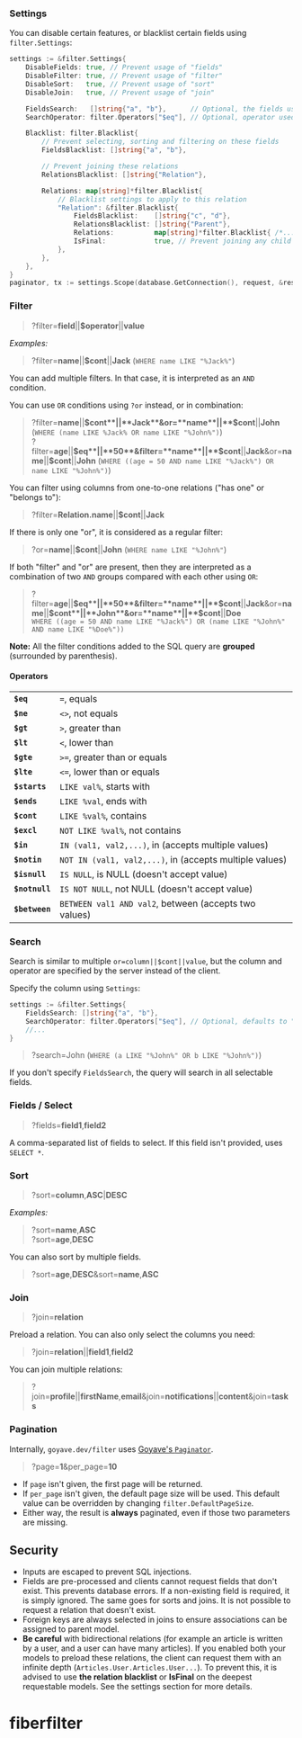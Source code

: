 ### Settings

You can disable certain features, or blacklist certain fields using `filter.Settings`:

```go
settings := &filter.Settings{
	DisableFields: true, // Prevent usage of "fields"
	DisableFilter: true, // Prevent usage of "filter"
	DisableSort:   true, // Prevent usage of "sort"
	DisableJoin:   true, // Prevent usage of "join"

	FieldsSearch:   []string{"a", "b"},      // Optional, the fields used for the search feature
	SearchOperator: filter.Operators["$eq"], // Optional, operator used for the search feature, defaults to "$cont"

	Blacklist: filter.Blacklist{
		// Prevent selecting, sorting and filtering on these fields
		FieldsBlacklist: []string{"a", "b"},

		// Prevent joining these relations
		RelationsBlacklist: []string{"Relation"},

		Relations: map[string]*filter.Blacklist{
			// Blacklist settings to apply to this relation
			"Relation": &filter.Blacklist{
				FieldsBlacklist:    []string{"c", "d"},
				RelationsBlacklist: []string{"Parent"},
				Relations:          map[string]*filter.Blacklist{ /*...*/ },
				IsFinal:            true, // Prevent joining any child relation if true
			},
		},
	},
}
paginator, tx := settings.Scope(database.GetConnection(), request, &results)
```

### Filter

> ?filter=**field**||**$operator**||**value**

*Examples:*

> ?filter=**name**||**$cont**||**Jack** (`WHERE name LIKE "%Jack%"`)

You can add multiple filters. In that case, it is interpreted as an `AND` condition.

You can use `OR` conditions using `?or` instead, or in combination:

> ?filter=**name**||**$cont**||**Jack**&or=**name**||**$cont**||**John**  (`WHERE (name LIKE %Jack% OR name LIKE "%John%")`)  
> ?filter=**age**||**$eq**||**50**&filter=**name**||**$cont**||**Jack**&or=**name**||**$cont**||**John** (`WHERE ((age = 50 AND name LIKE "%Jack%") OR name LIKE "%John%")`)

You can filter using columns from one-to-one relations ("has one" or "belongs to"):

> ?filter=**Relation.name**||**$cont**||**Jack**

If there is only one "or", it is considered as a regular filter:

> ?or=**name**||**$cont**||**John**  (`WHERE name LIKE "%John%"`)  

If both "filter" and "or" are present, then they are interpreted as a combination of two `AND` groups compared with each other using `OR`:

> ?filter=**age**||**$eq**||**50**&filter=**name**||**$cont**||**Jack**&or=**name**||**$cont**||**John**&or=**name**||**$cont**||**Doe**  
> `WHERE ((age = 50 AND name LIKE "%Jack%") OR (name LIKE "%John%" AND name LIKE "%Doe%"))`

**Note:** All the filter conditions added to the SQL query are **grouped** (surrounded by parenthesis). 

#### Operators

|                |                                                         |
|----------------|---------------------------------------------------------|
| **`$eq`**      | `=`, equals                                             |
| **`$ne`**      | `<>`, not equals                                        |
| **`$gt`**      | `>`, greater than                                       |
| **`$lt`**      | `<`, lower than                                         |
| **`$gte`**     | `>=`, greater than or equals                            |
| **`$lte`**     | `<=`, lower than or equals                              |
| **`$starts`**  | `LIKE val%`, starts with                                |
| **`$ends`**    | `LIKE %val`, ends with                                  |
| **`$cont`**    | `LIKE %val%`, contains                                  |
| **`$excl`**    | `NOT LIKE %val%`, not contains                          |
| **`$in`**      | `IN (val1, val2,...)`, in (accepts multiple values)     |
| **`$notin`**   | `NOT IN (val1, val2,...)`, in (accepts multiple values) |
| **`$isnull`**  | `IS NULL`, is NULL (doesn't accept value)               |
| **`$notnull`** | `IS NOT NULL`, not NULL (doesn't accept value)          |
| **`$between`** | `BETWEEN val1 AND val2`, between (accepts two values)   |

### Search

Search is similar to multiple `or=column||$cont||value`, but the column and operator are specified by the server instead of the client.

Specify the column using `Settings`:
```go
settings := &filter.Settings{
	FieldsSearch: []string{"a", "b"},
	SearchOperator: filter.Operators["$eq"], // Optional, defaults to "$cont"
	//...
}
```

> ?search=John (`WHERE (a LIKE "%John%" OR b LIKE "%John%")`)

If you don't specify `FieldsSearch`, the query will search in all selectable fields.

### Fields / Select

> ?fields=**field1**,**field2**

A comma-separated list of fields to select. If this field isn't provided, uses `SELECT *`.

### Sort

> ?sort=**column**,**ASC**|**DESC**

*Examples:*

> ?sort=**name**,**ASC**  
> ?sort=**age**,**DESC**

You can also sort by multiple fields.

> ?sort=**age**,**DESC**&sort=**name**,**ASC**

### Join

> ?join=**relation**

Preload a relation. You can also only select the columns you need:

> ?join=**relation**||**field1**,**field2**

You can join multiple relations:

> ?join=**profile**||**firstName**,**email**&join=**notifications**||**content**&join=**tasks**

### Pagination

Internally, `goyave.dev/filter` uses [Goyave's `Paginator`](https://goyave.dev/guide/basics/database.html#pagination).

> ?page=**1**&per_page=**10**

- If `page` isn't given, the first page will be returned.
- If `per_page` isn't given, the default page size will be used. This default value can be overridden by changing `filter.DefaultPageSize`.
- Either way, the result is **always** paginated, even if those two parameters are missing.

## Security

- Inputs are escaped to prevent SQL injections.
- Fields are pre-processed and clients cannot request fields that don't exist. This prevents database errors. If a non-existing field is required, it is simply ignored. The same goes for sorts and joins. It is not possible to request a relation that doesn't exist.
- Foreign keys are always selected in joins to ensure associations can be assigned to parent model.
- **Be careful** with bidirectional relations (for example an article is written by a user, and a user can have many articles). If you enabled both your models to preload these relations, the client can request them with an infinite depth (`Articles.User.Articles.User...`). To prevent this, it is advised to use **the relation blacklist** or **IsFinal** on the deepest requestable models. See the settings section for more details.
# fiberfilter

